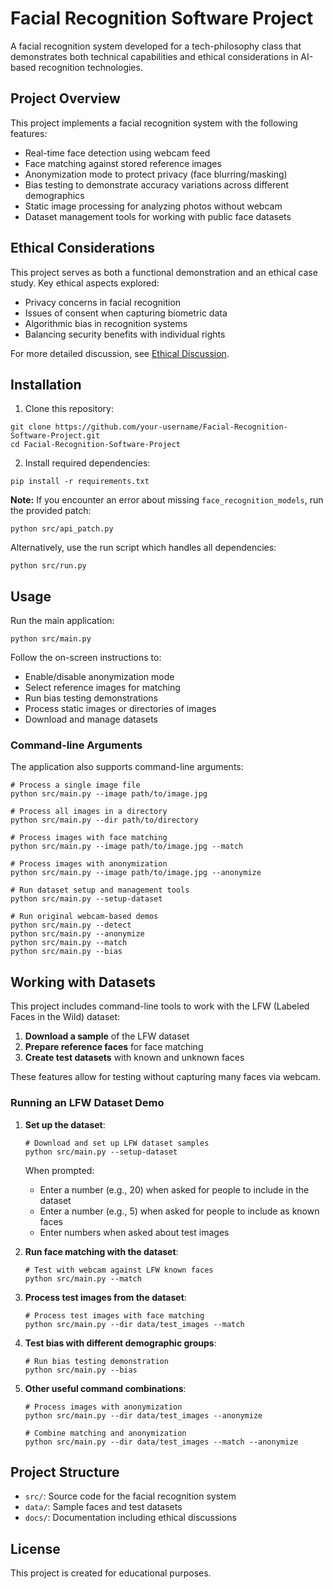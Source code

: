 # Facial Recognition Software Project

A facial recognition system developed for a tech-philosophy class that demonstrates both technical capabilities and ethical considerations in AI-based recognition technologies.

## Project Overview

This project implements a facial recognition system with the following features:

- Real-time face detection using webcam feed
- Face matching against stored reference images
- Anonymization mode to protect privacy (face blurring/masking)
- Bias testing to demonstrate accuracy variations across different demographics
- Static image processing for analyzing photos without webcam
- Dataset management tools for working with public face datasets

## Ethical Considerations

This project serves as both a functional demonstration and an ethical case study. Key ethical aspects explored:

- Privacy concerns in facial recognition
- Issues of consent when capturing biometric data
- Algorithmic bias in recognition systems
- Balancing security benefits with individual rights

For more detailed discussion, see [Ethical Discussion](docs/ethical_discussion.md).

## Installation

1. Clone this repository:

```
git clone https://github.com/your-username/Facial-Recognition-Software-Project.git
cd Facial-Recognition-Software-Project
```

2. Install required dependencies:

```
pip install -r requirements.txt
```

**Note:** If you encounter an error about missing `face_recognition_models`, run the provided patch:

```
python src/api_patch.py
```

Alternatively, use the run script which handles all dependencies:

```
python src/run.py
```

## Usage

Run the main application:

```
python src/main.py
```

Follow the on-screen instructions to:

- Enable/disable anonymization mode
- Select reference images for matching
- Run bias testing demonstrations
- Process static images or directories of images
- Download and manage datasets

### Command-line Arguments

The application also supports command-line arguments:

```
# Process a single image file
python src/main.py --image path/to/image.jpg

# Process all images in a directory
python src/main.py --dir path/to/directory

# Process images with face matching
python src/main.py --image path/to/image.jpg --match

# Process images with anonymization
python src/main.py --image path/to/image.jpg --anonymize

# Run dataset setup and management tools
python src/main.py --setup-dataset

# Run original webcam-based demos
python src/main.py --detect
python src/main.py --anonymize
python src/main.py --match
python src/main.py --bias
```

## Working with Datasets

This project includes command-line tools to work with the LFW (Labeled Faces in the Wild) dataset:

1. **Download a sample** of the LFW dataset
2. **Prepare reference faces** for face matching
3. **Create test datasets** with known and unknown faces

These features allow for testing without capturing many faces via webcam.

### Running an LFW Dataset Demo

1. **Set up the dataset**:
   ```
   # Download and set up LFW dataset samples
   python src/main.py --setup-dataset
   ```
   When prompted:
   - Enter a number (e.g., 20) when asked for people to include in the dataset
   - Enter a number (e.g., 5) when asked for people to include as known faces
   - Enter numbers when asked about test images

2. **Run face matching with the dataset**:
   ```
   # Test with webcam against LFW known faces
   python src/main.py --match
   ```

3. **Process test images from the dataset**:
   ```
   # Process test images with face matching
   python src/main.py --dir data/test_images --match
   ```

4. **Test bias with different demographic groups**:
   ```
   # Run bias testing demonstration
   python src/main.py --bias
   ```

5. **Other useful command combinations**:
   ```
   # Process images with anonymization
   python src/main.py --dir data/test_images --anonymize
   
   # Combine matching and anonymization
   python src/main.py --dir data/test_images --match --anonymize
   ```

## Project Structure

- `src/`: Source code for the facial recognition system
- `data/`: Sample faces and test datasets
- `docs/`: Documentation including ethical discussions

## License

This project is created for educational purposes.
